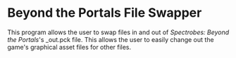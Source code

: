 # Beyond the Portals File Swapper

This program allows the user to swap files in and out of *Spectrobes: Beyond the Portals*'s _out.pck file.
This allows the user to easily change out the game's graphical asset files for other files.